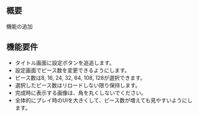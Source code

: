 ## 概要
機能の追加

## 機能要件
- タイトル画面に設定ボタンを追追します。
- 設定画面でピース数を変更できるようにします。
- ピース数は8, 16, 24, 32, 64, 108, 128が選択できます。
- 選択したピース数はリロードしない限り保持します。
- 完成時に表示する画像は、角を丸くしないでください。
- 全体的にプレイ時のUIを大きくして、ピース数が増えても見やすいようにします。